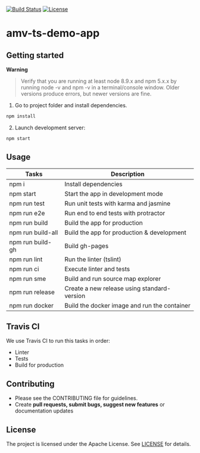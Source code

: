 [![Build Status](https://travis-ci.org/amv-networks/amv-ts-demo-app.svg?branch=master)](https://travis-ci.org/amv-networks/amv-ts-demo-app)
[![License](https://img.shields.io/github/license/amv-networks/amv-ts-demo-app.svg?maxAge=2592000)](https://github.com/amv-networks/amv-ts-demo-app/blob/master/LICENSE)

# amv-ts-demo-app

## Getting started

**Warning**

> Verify that you are running at least node 8.9.x and npm 5.x.x by running node -v and npm -v in a terminal/console window. Older versions produce errors, but newer versions are fine.

1. Go to project folder and install dependencies.
 ```bash
 npm install
 ```

2. Launch development server:
 ```bash
 npm start
 ```

## Usage

Tasks                    | Description
-------------------------|---------------------------------------------------------------------------------------
npm i                    | Install dependencies
npm start                | Start the app in development mode
npm run test             | Run unit tests with karma and jasmine
npm run e2e              | Run end to end tests with protractor
npm run build            | Build the app for production
npm run build-all        | Build the app for production & development
npm run build-gh         | Build gh-pages
npm run lint             | Run the linter (tslint)
npm run ci               | Execute linter and tests
npm run sme              | Build and run source map explorer
npm run release          | Create a new release using standard-version
npm run docker           | Build the docker image and run the container

## Travis CI

We use Travis CI to run this tasks in order:
* Linter
* Tests
* Build for production

## Contributing

- Please see the CONTRIBUTING file for guidelines.
- Create **pull requests, submit bugs, suggest new features** or documentation updates

## License
The project is licensed under the Apache License. See [LICENSE](LICENSE) for details.